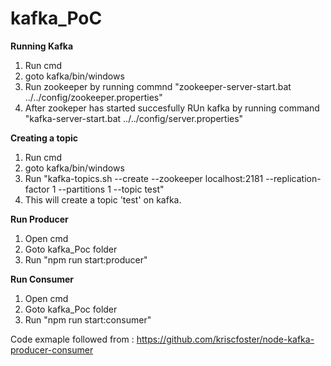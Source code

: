 # kafka_PoC
**Running Kafka**

1. Run cmd
2. goto kafka/bin/windows
3. Run zookeeper by running commnd "zookeeper-server-start.bat ../../config/zookeeper.properties"
4. After zookeper has started succesfully RUn kafka by running command "kafka-server-start.bat ../../config/server.properties"

**Creating a topic**

1. Run cmd
2. goto kafka/bin/windows
3. Run "kafka-topics.sh --create --zookeeper localhost:2181 --replication-factor 1 --partitions 1 --topic test"
4. This will create a topic 'test' on kafka.

**Run Producer**

1. Open cmd
2. Goto kafka_Poc folder
3. Run "npm run start:producer"

**Run Consumer**

1. Open cmd
2. Goto kafka_Poc folder
3. Run "npm run start:consumer"



Code exmaple followed from : https://github.com/kriscfoster/node-kafka-producer-consumer

